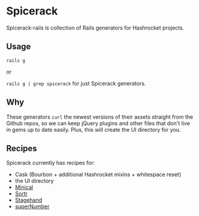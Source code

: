 # Spicerack

Spicerack-rails is collection of Rails generators for Hashrocket projects.

## Usage

`rails g`

or

`rails g | grep spicerack` for just Spicerack generators.

## Why

These generators `curl` the newest versions of their assets straight from the Github repos, so we can keep jQuery plugins and other files that don't live in gems up to date easily. Plus, this will create the UI directory for you.

## Recipes

Spicerack currently has recipes for:

- Cask (Bourbon + additional Hashrocket mixins + whitespace reset)
- the UI directory
- [Minical](http://camerond.github.io/jquery-minical/)
- [Sortr](https://github.com/camerond/jquery-sortr)
- [Stagehand](http://camerond.github.io/stagehand/)
- [superNumber](https://github.com/shaneriley/super_number/)
